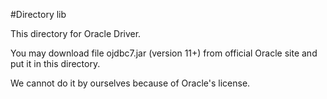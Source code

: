 #Directory lib

This directory for Oracle Driver.

You may download file ojdbc7.jar (version 11+) from official Oracle site and put it in this directory.

We cannot do it by ourselves because of Oracle's license.
